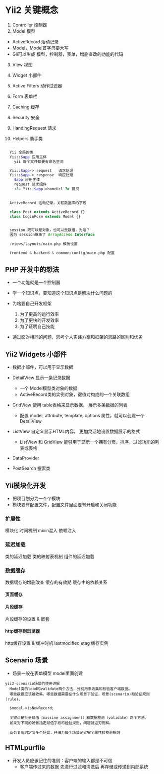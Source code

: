 # Yii2 关键概念

1. Controller 控制器
2. Model 模型
  * ActiveRecord 活动记录
  * Model，Model首字母要大写
  * Gii可以生成 模型，控制器，表单，增删查改的功能的代码

3. View 视图

4. Widget 小部件
5. Active Filters 动作过滤器
6. Form 表单栏

7. Caching 缓存
8. Security 安全
9. HandingRequest 请求
10. Helpers 助手类

```php

  Yii 全局的类
  Yii::$app 应用主体
    yii 每个文件都要有命名空间

  Yii::$app-> request   请求处理
  Yii::$app-> response  响应处理
    $app 应用主体
    request 请求组件
    <?= Yii::$app->homeUrl ?> 首页
    
    
  ActiveRecord 活动记录，关联数据库的字段
  
  class Post extends ActiveRecord {}
  class LoginForm extends Model {}


  session 既可以是对象，也可以是数组，为啥？
  因为 session继承了 ArrayAccess Interface
  
  /views/layouts/main.php 模板设置

  frontend & backend & common/config/main.php 配置


```



## PHP 开发中的想法
* 一个功能就是一个控制器
* 学一个知识点，要知道这个知识点是解决什么问题的
* 为啥要自己开发框架
  1. 为了更高的运行效率
  2. 为了更快的开发效率
  3. 为了证明自己技能

* 通过面对相同的问题，思考个人实践方案和框架的思路的区别和优劣



## Yii2 Widgets 小部件

* 数据小部件，可以用于显示数据

* DetailView 显示一条记录数据
  * 一个 Model模型类对象的数据
  * ActiveRecord类的实例对象，键值对构成的一个关联数组

* GridView 使用 table表格来显示数据， 展示多条数据的列表
  * 配置 model, attribute, template, options 属性，就可以创建一个 DetailView

* ListView 自定义显示HTML内容， 更加灵活地设置数据展示的格式
  * ListView 和 GridView 能够用于显示一个拥有分页，排序，过滤功能的列表或表格

* DataProvider
* PostSearch 搜索类



## Yii模块化开发
* 把项目划分为一个个模块
* 模块要有配置文件，配置文件里面要有开启和关闭功能



### 扩展性
  模块化
  时间机制
  mixin混入
  依赖注入



### 延迟加载
  类的延迟加载
  类的映射表机制
  组件的延迟加载

### 数据缓存
  数据缓存的增删改查
  缓存的有效期
  缓存中的依赖关系


#### 页面缓存


#### 片段缓存
  片段缓存的设置 & 嵌套


#### http缓存到浏览器
  http缓存设置 & 缓冲时机
  lastmodified
  etag
  缓存实例


## Scenario 场景
* 场景一般在表单模型 model里面创建

```
yii2-scenario场景的使用讲解
  Model类的load和validate两个方法，分别用来收集和校验客户端数据。
  哪些数据应该被收集，哪些数据需要在什么场景下验证，场景(scenario)和验证规则(rule)。

  $model->isNewRecord;

  关键点是批量赋值（massive assignment）和数据校验（validate）两个方法。
  如果对不同的场景指定赋值字段和检验规则，问题就迎刃而解。

  业务复杂时定义多个场景，仔细为每个场景定义安全属性和校验规则
```


## HTMLpurfile
* 开发人员应该记住的准则：客户端的输入都是不可信
  * 客户端传过来的数据 先进行过滤和清洗后 再存储或传递到内部系统



